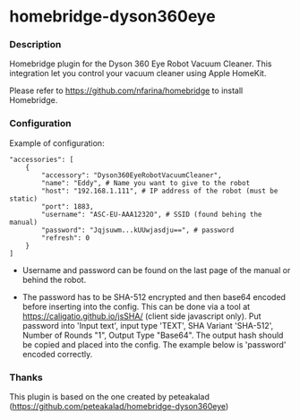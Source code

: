 # homebridge-dyson360eye

### Description

Homebridge plugin for the Dyson 360 Eye Robot Vacuum Cleaner. This integration let you control your vacuum cleaner
using Apple HomeKit.

Please refer to https://github.com/nfarina/homebridge to install Homebridge.

### Configuration

Example of configuration:

```
"accessories": [
    {
        "accessory": "Dyson360EyeRobotVacuumCleaner",
        "name": "Eddy", # Name you want to give to the robot
        "host": "192.168.1.111", # IP address of the robot (must be static)
        "port": 1883,
        "username": "ASC-EU-AAA1232O", # SSID (found behing the manual)
        "password": "Jqjsuwm...kUUwjasdju==", # password
        "refresh": 0
    }
]​
```

* Username and password can be found on the last page of the manual or behind the robot.

* The password has to be SHA-512 encrypted and then base64 encoded before inserting into the config.
  This can be done via a tool at https://caligatio.github.io/jsSHA/ (client side javascript only).
  Put password into 'Input text', input type 'TEXT', SHA Variant 'SHA-512', Number of Rounds "1", Output Type "Base64".
  The output hash should be copied and placed into the config.  The example below is 'password' encoded correctly.

### Thanks

This plugin is based on the one created by peteakalad (https://github.com/peteakalad/homebridge-dyson360eye)
